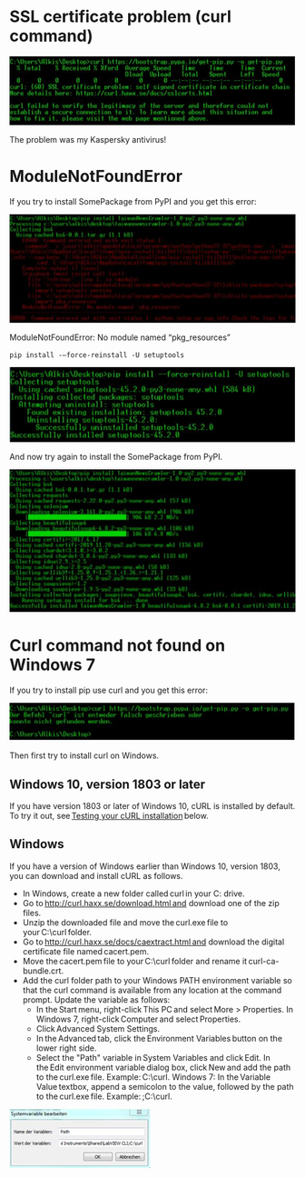 # SSL certificate problem (curl command)

![CURL](images/curl.JPG)

The problem was my Kaspersky antivirus! 

# ModuleNotFoundError

If you try to install SomePackage from PyPI and you get this error:

![pkg1](images/pkg1.JPG)

ModuleNotFoundError: No module named “pkg_resources” 

```
pip install -–force-reinstall -U setuptools
```

![pkg2](images/pkg2.JPG)

And now try again to install the SomePackage from PyPI.

![pkg3](images/pkg3.JPG)

# Curl command not found on Windows 7 

If you try to install pip use curl and you get this error:

![curl1](images/curl1.JPG)

Then first try to install curl on Windows. 

## Windows 10, version 1803 or later 

If you have version 1803 or later of Windows 10, cURL is installed by default. To try it out, see [Testing your cURL installation](https://develop.zendesk.com/hc/en-us/articles/360001068567-Installing-and-using-cURL#test) below.

## Windows

If you have a version of Windows earlier than Windows 10, version 1803, you can download and install cURL as follows.

- In Windows, create a new folder called curl in your C: drive. 
- Go to http://curl.haxx.se/download.html and download one of the zip files. 
- Unzip the downloaded file and move the curl.exe file to your C:\curl folder. 
- Go to http://curl.haxx.se/docs/caextract.html and download the digital certificate file named cacert.pem. 
- Move the cacert.pem file to your C:\curl folder and rename it curl-ca-bundle.crt. 
- Add the curl folder path to your Windows PATH environment variable so that the curl command is available from any location at the command prompt. Update the variable as follows:
  - In the Start menu, right-click This PC and select More > Properties. In Windows 7, right-click Computer and select Properties.
  - Click Advanced System Settings.
  - In the Advanced tab, click the Environment Variables button on the lower right side.
  - Select the "Path" variable in System Variables and click Edit. In the Edit environment variable dialog box, click New and add the path to the curl.exe file. Example: C:\curl. Windows 7: In the Variable Value textbox, append a semicolon to the value, followed by the path to the curl.exe file. Example: ;C:\curl.

![curl2](images/curl2.JPG)
